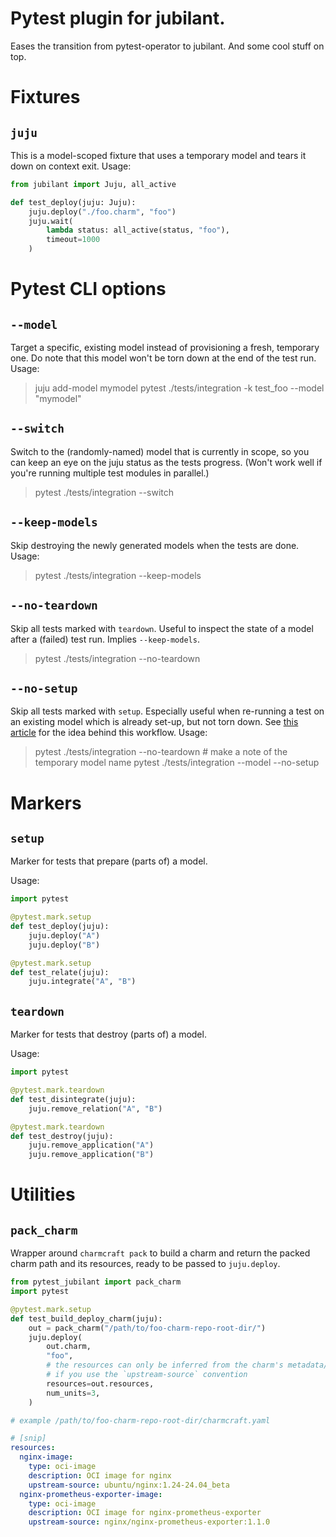 # Pytest plugin for jubilant.

Eases the transition from pytest-operator to jubilant.
And some cool stuff on top.

# Fixtures

## `juju` 
This is a model-scoped fixture that uses a temporary model and tears it down on context exit.
Usage:

```python
from jubilant import Juju, all_active

def test_deploy(juju: Juju):
    juju.deploy("./foo.charm", "foo")
    juju.wait(
        lambda status: all_active(status, "foo"),
        timeout=1000
    )
```


# Pytest CLI options

## `--model`
Target a specific, existing model instead of provisioning a fresh, temporary one.
Do note that this model won't be torn down at the end of the test run.
Usage:

> juju add-model mymodel
> pytest ./tests/integration -k test_foo --model "mymodel"  

## `--switch`
Switch to the (randomly-named) model that is currently in scope, so you can keep an 
eye on the juju status as the tests progress. 
(Won't work well if you're running multiple test modules in parallel.)

> pytest ./tests/integration --switch

## `--keep-models`
Skip destroying the newly generated models when the tests are done. 
Usage:

> pytest ./tests/integration --keep-models  


## `--no-teardown`
Skip all tests marked with `teardown`. Useful to inspect the state of a model after a (failed) test run.
Implies `--keep-models`.

> pytest ./tests/integration --no-teardown 


## `--no-setup`
Skip all tests marked with `setup`. Especially useful when re-running a test on an existing model which is already set-up, but not torn down.
See [this article](https://discourse.charmhub.io/t/14006) for the idea behind this workflow.
Usage:

> pytest ./tests/integration --no-teardown # make a note of the temporary model name
> pytest ./tests/integration --model <temporary model name> --no-setup 


# Markers

## `setup`

Marker for tests that prepare (parts of) a model.

Usage:

```python
import pytest

@pytest.mark.setup
def test_deploy(juju):
    juju.deploy("A")
    juju.deploy("B")

@pytest.mark.setup
def test_relate(juju):
    juju.integrate("A", "B")
```

## `teardown`
Marker for tests that destroy (parts of) a model. 

Usage:

```python
import pytest

@pytest.mark.teardown
def test_disintegrate(juju):
    juju.remove_relation("A", "B")

@pytest.mark.teardown
def test_destroy(juju):
    juju.remove_application("A")
    juju.remove_application("B")
```

# Utilities

## `pack_charm`

Wrapper around `charmcraft pack` to build a charm and return the packed charm path and its resources, ready to be passed to `juju.deploy`.

```python
from pytest_jubilant import pack_charm
import pytest

@pytest.mark.setup
def test_build_deploy_charm(juju):
    out = pack_charm("/path/to/foo-charm-repo-root-dir/")
    juju.deploy(
        out.charm,
        "foo",
        # the resources can only be inferred from the charm's metadata/charmcraft yaml 
        # if you use the `upstream-source` convention
        resources=out.resources,
        num_units=3,
    )
```


```yaml
# example /path/to/foo-charm-repo-root-dir/charmcraft.yaml

# [snip] 
resources:
  nginx-image:
    type: oci-image
    description: OCI image for nginx
    upstream-source: ubuntu/nginx:1.24-24.04_beta
  nginx-prometheus-exporter-image:
    type: oci-image
    description: OCI image for nginx-prometheus-exporter
    upstream-source: nginx/nginx-prometheus-exporter:1.1.0
```